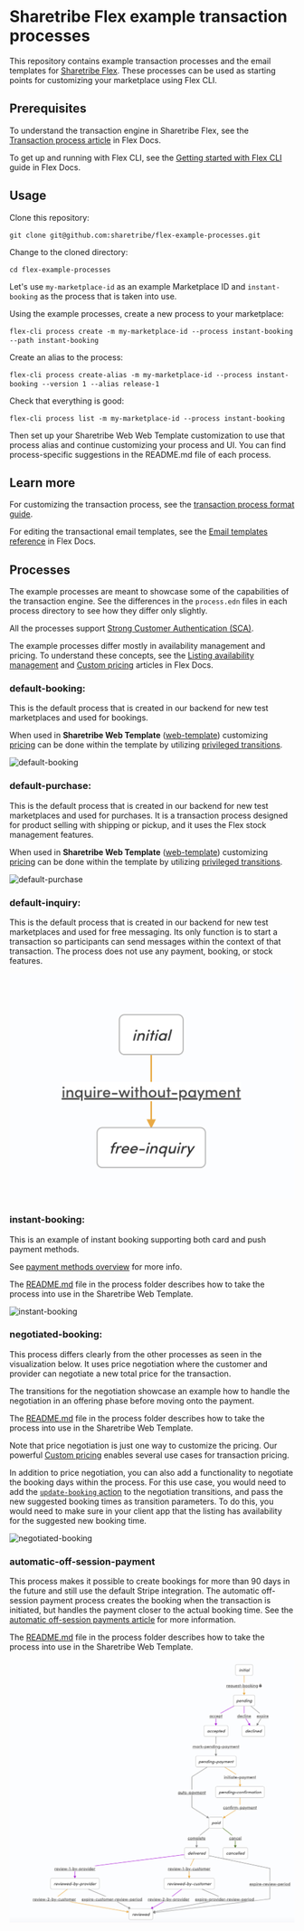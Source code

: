 # Sharetribe Flex example transaction processes

This repository contains example transaction processes and the email
templates for [Sharetribe
Flex](https://www.sharetribe.com/flex/). These processes can be used
as starting points for customizing your marketplace using Flex CLI.

## Prerequisites

To understand the transaction engine in Sharetribe Flex, see the
[Transaction process
article](https://www.sharetribe.com/docs/background/transaction-process/)
in Flex Docs.

To get up and running with Flex CLI, see the [Getting started with
Flex
CLI](https://www.sharetribe.com/docs/flex-cli/getting-started-with-flex-cli/)
guide in Flex Docs.

## Usage

Clone this repository:

```
git clone git@github.com:sharetribe/flex-example-processes.git
```

Change to the cloned directory:

```
cd flex-example-processes
```

Let's use `my-marketplace-id` as an example Marketplace ID and
`instant-booking` as the process that is taken into use.

Using the example processes, create a new process to your marketplace:

```
flex-cli process create -m my-marketplace-id --process instant-booking --path instant-booking
```

Create an alias to the process:

```
flex-cli process create-alias -m my-marketplace-id --process instant-booking --version 1 --alias release-1
```

Check that everything is good:

```
flex-cli process list -m my-marketplace-id --process instant-booking
```

Then set up your Sharetribe Web Web Template customization to use that process alias and
continue customizing your process and UI. You can find process-specific suggestions in the README.md file of each process.

## Learn more

For customizing the transaction process, see the [transaction process
format
guide](https://www.sharetribe.com/docs/references/transaction-process-format/).

For editing the transactional email templates, see the [Email
templates
reference](https://www.sharetribe.com/docs/references/email-templates/)
in Flex Docs.

## Processes

The example processes are meant to showcase some of the capabilities
of the transaction engine. See the differences in the `process.edn`
files in each process directory to see how they differ only slightly.

All the processes support [Strong Customer Authentication
(SCA)](https://www.sharetribe.com/docs/background/strong-customer-authentication/).

The example processes differ mostly in availability management and
pricing. To understand these concepts, see the [Listing availability
management](https://www.sharetribe.com/docs/references/availability/)
and [Custom
pricing](https://www.sharetribe.com/docs/background/custom-pricing/)
articles in Flex Docs.

### default-booking:

This is the default process that is created in our backend for new
test marketplaces and used for bookings.

When used in **Sharetribe Web Template** ([web-template](https://github.com/sharetribe/web-template/)) customizing
[pricing](https://www.sharetribe.com/docs/concepts/pricing/) can be
done within the template by utilizing [privileged
transitions](https://www.sharetribe.com/docs/concepts/privileged-transitions/).

![default-booking](./default-booking.png)

### default-purchase:

This is the default process that is created in our backend for new
test marketplaces and used for purchases. It is a
transaction process designed for product selling with shipping or pickup, and it
uses the Flex stock management features.

When used in **Sharetribe Web Template** ([web-template](https://github.com/sharetribe/web-template/)) customizing
[pricing](https://www.sharetribe.com/docs/concepts/pricing/) can be
done within the template by utilizing [privileged
transitions](https://www.sharetribe.com/docs/concepts/privileged-transitions/).

![default-purchase](./default-purchase.png)

### default-inquiry:

This is the default process that is created in our backend for new test marketplaces and used for free messaging. Its only function is to start a transaction so participants can send messages within the context of that transaction. The process does not use any payment, booking, or stock features.

![default-inquiry](./default-inquiry.png)

### instant-booking:

This is an example of instant booking supporting both card and push payment methods.

See [payment methods overview](https://www.sharetribe.com/docs/concepts/payment-methods-overview/) for more info.

The [README.md](./instant-booking/README.md) file in the process folder describes how to take the process into use in the Sharetribe Web Template.

![instant-booking](./instant-booking.png)


### negotiated-booking:

This process differs clearly from the other processes as seen in the
visualization below. It uses price negotiation where the customer and
provider can negotiate a new total price for the transaction.

The transitions for the negotiation showcase an example how to handle
the negotiation in an offering phase before moving onto the payment.

The [README.md](./negotiated-booking/README.md) file in the process folder describes how to take the process into use in the Sharetribe Web Template.

Note that price negotiation is just one way to customize the
pricing. Our powerful [Custom
pricing](https://www.sharetribe.com/docs/concepts/custom-pricing/) enables several use cases for transaction pricing.

In addition to price negotiation, you can also add a functionality to negotiate the booking days within the process. For this use case, you would need to add the [`update-booking` action](https://www.sharetribe.com/docs/references/transaction-process-actions/#actionupdate-booking) to the negotiation transitions, and pass the new suggested booking times as transition parameters. To do this, you would need to make sure in your client app that the listing has availability for the suggested new booking time.

![negotiated-booking](./negotiated-booking.png)

### automatic-off-session-payment

This process makes it possible to create bookings for more than 90 days in the future and still use the default Stripe integration. The automatic off-session payment process creates the booking when the transaction is initiated, but handles the payment closer to the actual booking time. See the [automatic off-session payments article](https://www.sharetribe.com/docs/concepts/off-session-payments-in-transaction-process/) for more information.

The [README.md](./automatic-off-session-payment/README.md) file in the process folder describes how to take the process into use in the Sharetribe Web Template.

![automatic-off-session-payment](./automatic-off-session-payment.png)